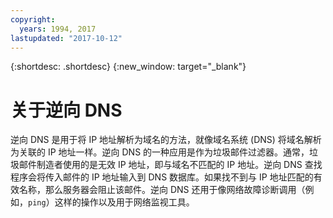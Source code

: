 ```yaml
---
copyright:
  years: 1994, 2017
lastupdated: "2017-10-12"
---
```


{:shortdesc: .shortdesc}
{:new_window: target="_blank"}

# 关于逆向 DNS

逆向 DNS 是用于将 IP 地址解析为域名的方法，就像域名系统 (DNS) 将域名解析为关联的 IP 地址一样。逆向 DNS 的一种应用是作为垃圾邮件过滤器。通常，垃圾邮件制造者使用的是无效 IP 地址，即与域名不匹配的 IP 地址。逆向 DNS 查找程序会将传入邮件的 IP 地址输入到 DNS 数据库。如果找不到与 IP 地址匹配的有效名称，那么服务器会阻止该邮件。逆向 DNS 还用于像网络故障诊断调用（例如，`ping`）这样的操作以及用于网络监视工具。
